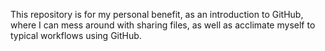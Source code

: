 This repository is for my personal benefit, as an introduction to GitHub, where I can mess around with sharing files,
as well as acclimate myself to typical workflows using GitHub.

